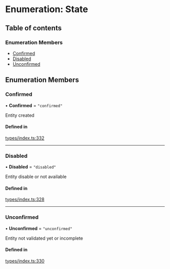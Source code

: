 # Enumeration: State

## Table of contents

### Enumeration Members

- [Confirmed](State.md#confirmed)
- [Disabled](State.md#disabled)
- [Unconfirmed](State.md#unconfirmed)

## Enumeration Members

### Confirmed

• **Confirmed** = ``"confirmed"``

Entity created

#### Defined in

[types/index.ts:332](https://github.com/nevermined-io/components-catalog/blob/b886bce/catalog/src/types/index.ts#L332)

___

### Disabled

• **Disabled** = ``"disabled"``

Entity disable or not available

#### Defined in

[types/index.ts:328](https://github.com/nevermined-io/components-catalog/blob/b886bce/catalog/src/types/index.ts#L328)

___

### Unconfirmed

• **Unconfirmed** = ``"unconfirmed"``

Entity not validated yet or incomplete

#### Defined in

[types/index.ts:330](https://github.com/nevermined-io/components-catalog/blob/b886bce/catalog/src/types/index.ts#L330)
